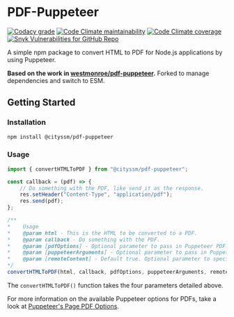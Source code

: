 # PDF-Puppeteer  

[![Codacy grade](https://img.shields.io/codacy/grade/a078dd3403c646399c257ce81359df36)](https://app.codacy.com/gh/cityssm/pdf-puppeteer/dashboard?branch=master)
[![Code Climate maintainability](https://img.shields.io/codeclimate/maintainability/cityssm/pdf-puppeteer)](https://codeclimate.com/github/cityssm/pdf-puppeteer)
[![Code Climate coverage](https://img.shields.io/codeclimate/coverage/cityssm/pdf-puppeteer)](https://codeclimate.com/github/cityssm/pdf-puppeteer)
[![Snyk Vulnerabilities for GitHub Repo](https://img.shields.io/snyk/vulnerabilities/github/cityssm/pdf-puppeteer)](https://app.snyk.io/org/cityssm/project/5ca7d9e4-6a88-47dc-b792-753e6bee5c31)

A simple npm package to convert HTML to PDF for Node.js applications by using Puppeteer.

**Based on the work in [westmonroe/pdf-puppeteer](https://github.com/westmonroe/pdf-puppeteer).**
Forked to manage dependencies and switch to ESM.

## Getting Started  

### Installation  
 
```bash
npm install @cityssm/pdf-puppeteer   
```  

### Usage  

```js
import { convertHTMLToPDF } from "@cityssm/pdf-puppeteer";

const callback = (pdf) => {
    // Do something with the PDF, like send it as the response.
    res.setHeader("Content-Type", "application/pdf");
    res.send(pdf);
};

/**
*    Usage
*    @param html - This is the HTML to be converted to a PDF.
*    @param callback - Do something with the PDF.
*    @param [pdfOptions] - Optional parameter to pass in Puppeteer PDF options.
*    @param [puppeteerArguments] - Optional parameter to pass in Puppeteer arguments.
*    @param [remoteContent] - Default true. Optional parameter to specify if there is no remote content. Performance will be optimized for no remote content.
*/
convertHTMLToPDF(html, callback, pdfOptions, puppeteerArguments, remoteContent);
```

The `convertHTMLToPDF()` function takes the four parameters detailed above.

For more information on the available Puppeteer options for PDFs,
take a look at [Puppeteer's Page PDF Options](https://github.com/GoogleChrome/puppeteer/blob/master/docs/api.md#pagepdfoptions).
